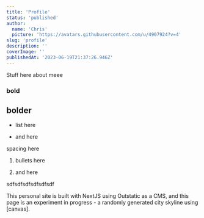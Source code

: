 ```yaml
---
title: 'Profile'
status: 'published'
author:
  name: 'Chris'
  picture: 'https://avatars.githubusercontent.com/u/4907924?v=4'
slug: 'profile'
description: ''
coverImage: ''
publishedAt: '2023-06-19T21:37:26.946Z'
---
```


Stuff here about meee

### bold

## bolder

- list here

- and here

spacing here

1. bullets here

2. and here

sdfsdfsdfsdfsdfsdf



This personal site is built with NextJS using Outstatic as a CMS, and this page is an experiment in progress - a randomly generated city skyline using [canvas].

